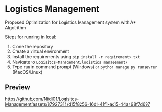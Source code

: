 # Logistics Management
 Proposed Optimization for Logistics Management system with A* Algotrithm

Steps for running in local:
1. Clone the repository
2. Create a virtual environment
3. Install the requirements using `pip install -r requirements.txt`
4. Navigate to `Logisitcs-Management/logistics_management/`
5. Type `run` in command prompt (Windows) or `python manage.py runsevrer` (MacOS/Linux)

## Preview

https://github.com/Nifdi01/Logisitcs-Management/assets/87927314/d15f8256-16d1-41f1-ac15-44a498f7d697

